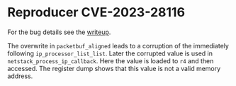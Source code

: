 # Reproducer CVE-2023-28116
For the bug details see the [writeup](../../../../../../../../../04-prev-unknown-vulns/bug-details/contiki-ng/CVE-2023-28116-ble-mac_config-OOB.md).

The overwrite in `packetbuf_aligned` leads to a corruption of the immediately following `ip_processor_list_list`.
Later the corrupted value is used in `netstack_process_ip_callback`.
Here the value is loaded to `r4` and then accessed.
The register dump shows that this value is not a valid memory address.
